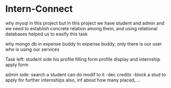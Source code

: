 # Intern-Connect

why mysql in this project
but in this project we have student and admin and we need to establish concrete relation among them, and using relational databases helped us to easify this task


why mongo db in expense buddy
In expense buddy, only there is our user who is using our services 

Task left:
student side
his profile filling form
profile display
and internship apply form

admin side:
search a student
can do modif to it
-dec credits
-block a stud to apply for further internships
also, inf about how many placed, ... 